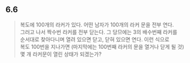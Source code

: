 ## 6.6

> 복도에 100개의 라커가 있다. 어떤 남자가 100개의 라커 문을 전부 연다.  
> 그러고 나서 짝수번 라커를 전부 닫는다. 그 당므에는 3의 배수번째 라커를  
> 순서대로 찾아다니며 열려 있으면 닫고, 닫혀 있으면 연다. 이런 식으로  
> 복도 100번을 지나가면 (마지막에는 100번째 라커의 문을 열거나 닫게 될 것)  
> 몇 개 라커문이 열린 상태가 되겠는가?
